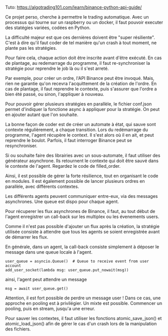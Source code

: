 Tuto: https://algotrading101.com/learn/binance-python-api-guide/

Ce projet perso, cherche à permettre le trading automatique.
Avec un processus qui tourne sur un raspberry ou un docker, il faut pouvoir 
executer des statégies variées, codées en Python.

La difficulté majeur est que ces dernières doivent être "super résiliente". C'est
à dire qu'il faut coder de tel manière qu'un crash à tout moment, ne plante pas les
stratégies.

Pour faire cela, chaque action doit être inscrite avant d'être exécuté.
En cas de plantage, au redemarrage du programme, il faut re-synchroniser la stratégie
pour reprendre le job là ou il s'est arreté.

Par exemple, pour créer un ordre, l'API Binance peut être invoqué. Mais, rien ne
garantie qu'on recevra l'acquittement de la création de l'ordre. En cas
de plantage, il faut reprendre le contexte, puis s'assurer que l'ordre a bien
été passé, ou sinon, l'appliquer à nouveau.

Pour pouvoir gérer plusieurs stratégies en parallèle, le fichier conf.json
permet d'indiquer la fonctione async à appliquer pour la stratégie. 
On peut en ajouter autant que l'on souhaite.

La bonne façon de coder est de créer un automate à état, qui sauve sont contexte
régulièrement, a chaque transition. Lors du redémarrage du programme,
l'agent récupère le context. Il s'est alors où il en ait, et peut reprendre
le boulot. Parfois, il faut interroger Binance peut se resynchroniser.

Si ou souhaite faire des librairies avec un sous-automate, il faut utiliser des 
générateur asynchrone. Ils retournent le contexte qui doit être sauvé
dans le contexte de l'agent. Regardez le code de filled_order.

Ainsi, il est possible de gérer la forte résilience, tout en organisant le code
en modules.
Il est également possible de lancer plusieurs ordres en parallèle, avec différents contextes.

Les différents agents peuvent communiquer entre-eux, via des messages asynchrones.
Une queue est dispo pour chaque agent.

Pour récuperer les flux asynchrones de Binance, il faut, au tout début de l'agent
enregistrer un call-back sur les multiplex ou les évenements users.

Comme il n'est pas possible d'ajouter un flux après la création, la stratégie utilisée
consiste à attendre que tous les agents se soient enregistrée avant de démarrer les flux.

En générale, dans un agent, la call-back consiste simplement à déposer le message
dans une queue locale à l'agent.

```
user_queue = asyncio.Queue()  # Queue to receive event from user account
add_user_socket(lambda msg: user_queue.put_nowait(msg))
```
ainsi, l'agent peut attendre un message
```
msg = await user_queue.get()
```

Attention, il est fort possible de perdre un message user ! 
Dans ce cas, une approche en pooling est à privilégier. Un mixte est possible.
Commencer un pooling, puis en stream, jusqu'a une erreur.

Pour sauver les contextes, il faut utiliser les fonctions atomic_save_json() et atomic_load_json()
afin de gérer le cas d'un crash lors de la manipulation des fichiers.